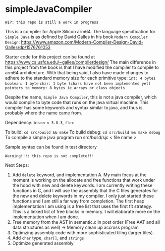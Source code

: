 # simpleJavaCompiler

```WIP: this repo is still a work in progress```

This is a compiler for Apple Silicon arm64. The language specification for ```Simple Java``` is as defined by David Galles in his book ```Modern Compiler Design```: https://www.amazon.com/Modern-Compiler-Design-David-Galles/dp/1576761053

Starter code for this project can be found at https://www.cs.usfca.edu/~galles/compilerdesign/
The main difference in this project from the book is that I have modified the compiler to compile to arm64 architecture.
With that being said, I also have made changes to adhere to the standard memory size for each primitive type:
```int: 4 bytes```
```boolean: 1 byte```
```char: 1 byte (chars have not been implemented yet)```
```pointers to memory: 8 bytes ie arrays or class objects```


Despite the name, ```Simple Java Compiler```, this is not a java compiler, which would compile to byte code that runs on the java virtual machine. This compiler has some keywords and syntax similar to java, and thus is probably where the name came from.

Dependency: ```bison v 3.8.3```, ```flex```

To build: ```cd src/build && make```
To build debug: ```cd src/build && make debug```
To compile a simple java program run src/build/sjc < file name >

Sample syntax can be found in test directory

```Warning!!!: this repo is not complete!!!```

Next Steps:
1. Add ```delete``` keyword, and implementation
    A. My main focus at the moment is working on the allocate and free functions that work under the hood with new and delete keywords. I am currently writing these functions in C, and I will use the assembly that the C files generates for the new and delete keywords in my compiler. I only just started these functions and I am still a far way from completion. The first heap implementation I am using is a free list that uses the first fit strategy. This is a linked list of free blocks in memory. I will elaborate more on the implementation when I am done.
2. Free memory from the AST in semantic.c in post order (Free AAT and all data structures as well)
    -> Memory clean up accross program
3. Optimzing assembly code with more sophisticated tiling (larger tiles).
4. Add ```char``` type, ```char[]```, and ```strings```
5. Optimize generated assembly
